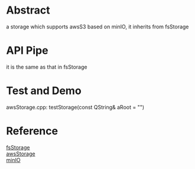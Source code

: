 # Abstract
a storage which supports awsS3 based on minIO, it inherits from fsStorage

# API Pipe
it is the same as that in fsStorage  

# Test and Demo
awsStorage.cpp: testStorage(const QString& aRoot = "")

# Reference
[fsStorage](fsStorage.md)  
[awsStorage](awsStorage.md)  
[minIO](minIO.md)